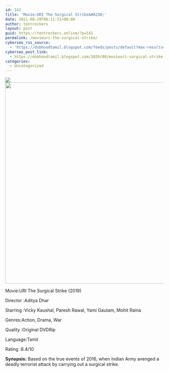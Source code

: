 ```yaml
---
id: 141
title: 'Movie:URI The Surgical Strike&#8230;'
date: 2021-08-29T06:11:51+00:00
author: tentrockers
layout: post
guid: https://tentrockers.online/?p=141
permalink: /movieuri-the-surgical-strike/
cyberseo_rss_source:
  - 'https://dubhoodtamil.blogspot.com/feeds/posts/default?max-results=150&start-index=151'
cyberseo_post_link:
  - https://dubhoodtamil.blogspot.com/2020/08/movieuri-surgical-strike-2019-director.html
categories:
  - Uncategorized
---
```

<div class="media_block">
  <img src="https://1.bp.blogspot.com/-Tw58trF08Mk/Xyo0f85-mTI/AAAAAAAAA-s/44dvViYo4nM5DV0VLrYfKETHw8PSKXMTACLcBGAsYHQ/s72-c/images%2B%252815%2529.jpeg" class="media_thumbnail" />
</div>

<div class="separator">
  <a href="https://1.bp.blogspot.com/-Tw58trF08Mk/Xyo0f85-mTI/AAAAAAAAA-s/44dvViYo4nM5DV0VLrYfKETHw8PSKXMTACLcBGAsYHQ/s666/images%2B%252815%2529.jpeg"><img border="0" data-original-height="666" data-original-width="461" height="640" src="https://1.bp.blogspot.com/-Tw58trF08Mk/Xyo0f85-mTI/AAAAAAAAA-s/44dvViYo4nM5DV0VLrYfKETHw8PSKXMTACLcBGAsYHQ/s640/images%2B%252815%2529.jpeg" /></a>
</div>

Movie:URI The Surgical Strike (2019)

<div readability="20">
  Director<span> </span>:Aditya Dhar&nbsp;</p> 
  
  <p>
    Starring<span> </span>:Vicky Kaushal, Paresh Rawal, Yami Gautam, Mohit Raina
  </p>
  
  <p>
    Genres:Action, Drama, War
  </p>
  
  <p>
    Quality<span> </span>:Original DVDRip&nbsp;
  </p>
  
  <p>
    Language:Tamil&nbsp;
  </p>
  
  <p>
    Rating<span> </span>:8.4/10&nbsp;
  </p>
  
  <p>
    <b>Synopsis:</b> Based on the true events of 2016, when Indian Army avenged a deadly terrorist attack by carrying out a surgical strike.
  </p>
</div>